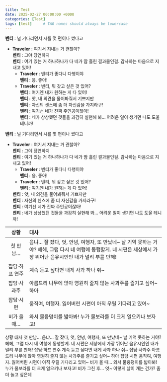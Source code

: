 ```yaml
---
title: Test
date: 2025-02-27 00:00:00 +0000
categories: [Test]
tags: [test]     # TAG names should always be lowercase
---
```

**벤티** : 널 기다리면서 시를 몇 편이나 썼다고  
- **Traveler** : 여기서 지내는 거 괜찮아?  
	**벤티** : 그야 당연하지  
	**벤티** : 여기 있는 거 하나하나가 다 네가 땀 흘린 결과물인걸. 감사하는 마음으로 지내고 있어!  
	- **Traveler** : 벤티가 좋다니 다행이야  
		**벤티** : 응. 좋아!  
	- **Traveler** : 벤티, 뭐 갖고 싶은 것 있어?  
		**벤티** : 여기엔 내가 원하는 게 다 있어!  
	**벤티** : 앗, 내 의견을 물어봐줘서 기쁘지만  
	**벤티** : 자신의 센스에 좀 더 자신감을 가지라구!  
	**벤티** : 여기선 네가 진짜 주인공이잖아!  
	**벤티** : 네가 상상했던 것들을 과감히 실현해 봐… 어려운 일이 생기면 나도 도울 테니까!


<strong>벤티</strong> : 널 기다리면서 시를 몇 편이나 썼다고
   <ul>
    <li>
        <strong>Traveler</strong> : 여기서 지내는 거 괜찮아?<br>
        <strong>벤티</strong> : 그야 당연하지<br>
         <strong>벤티</strong> : 여기 있는 거 하나하나가 다 네가 땀 흘린 결과물인걸. 감사하는 마음으로 지내고 있어!
        <ul>
            <li>
                <strong>Traveler</strong> : 벤티가 좋다니 다행이야<br>
                <strong>벤티</strong> : 응. 좋아!
            </li>
            <li>
                <strong>Traveler</strong> : 벤티, 뭐 갖고 싶은 것 있어?<br>
                <strong>벤티</strong> : 여기엔 내가 원하는 게 다 있어!<br>
            </li>
        </ul>
        <strong>벤티</strong> : 앗, 내 의견을 물어봐줘서 기쁘지만<br>
        <strong>벤티</strong> : 자신의 센스에 좀 더 자신감을 가지라구!<br>
        <strong>벤티</strong> : 여기선 네가 진짜 주인공이잖아!<br>
        <strong>벤티</strong> : 네가 상상했던 것들을 과감히 실현해 봐… 어려운 일이 생기면 나도 도울 테니까!
    </li>
   </ul>


   | 상황                  | 대사                                                                                                                                                                          |
|:---: | :--------------------------------------------------------------------------------------------------------------------------------------------------------------------------- |
| 첫 만남…               | 음냐… 잘 잤다, 엇, 안녕, 여행자, 또 만났네~ 날 기억 못하는 거야? 헤헤, 그럼 다시 네 여행에 동행할게. 네 시편은 세상에서 가장 뛰어난 음유시인인 내가 널리 부를 만해!                                                                        |
| 잡담·하프 연주            | 계속 듣고 싶다면 내게 사과 하나 줘~                                                                                                                                                       |
| 잡담·사과주              | 아름드리 나무에 앉아 영원히 줄지 않는 사과주를 즐기고 싶어~ 하아                                                                                                                                       |
| 잡담·시편               | 움직여, 여행자. 잃어버린 시편이 아직 우릴 기다리고 있어~                                                                                                                                           |
| 비가 올 때…             | 와서 물웅덩이를 밟아봐! 누가 물보라를 더 크게 일으키나 보자고!                                                                                                                                        |


<thead>
<tr>
<th dir="ltr">상황</th>
<th dir="ltr">대사</th>
</tr>
</thead>
<tbody>
<tr>
<td dir="ltr">첫 만남…</td>
<td dir="ltr">음냐… 잘 잤다, 엇, 안녕, 여행자, 또 만났네~ 날 기억 못하는 거야? 헤헤, 그럼 다시 네 여행에 동행할게. 네 시편은 세상에서 가장 뛰어난 음유시인인 내가 널리 부를 만해!</td>
</tr>
<tr>
<td dir="ltr">잡담·하프 연주</td>
<td dir="ltr">계속 듣고 싶다면 내게 사과 하나 줘~</td>
</tr>
<tr>
<td dir="ltr">잡담·사과주</td>
<td dir="ltr">아름드리 나무에 앉아 영원히 줄지 않는 사과주를 즐기고 싶어~ 하아</td>
</tr>
<tr>
<td dir="ltr">잡담·시편</td>
<td dir="ltr">움직여, 여행자. 잃어버린 시편이 아직 우릴 기다리고 있어~</td>
</tr>
<tr>
<td dir="ltr">비가 올 때…</td>
<td dir="ltr">와서 물웅덩이를 밟아봐! 누가 물보라를 더 크게 일으키나 보자고!</td>
</tr>
<tr>
<td dir="ltr">비가 그친 후…</td>
<td dir="ltr">엇~ 이렇게 날이 개는 건가? 좀 더 놀고 싶은데</td>
</tr>
</tbody>
